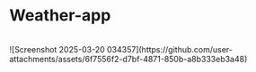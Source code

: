# Weather-app
<br />
![Screenshot 2025-03-20 034357](https://github.com/user-attachments/assets/6f7556f2-d7bf-4871-850b-a8b333eb3a48)
